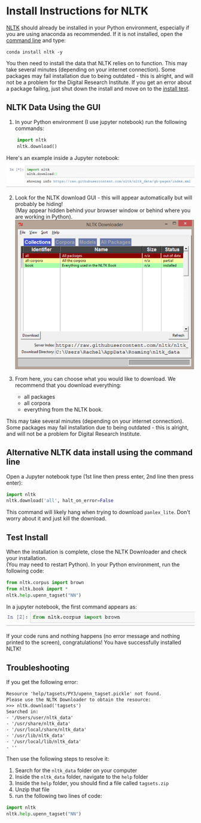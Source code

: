 Install Instructions for NLTK 
=============================

[NLTK](http://www.nltk.org/) should already be installed in your Python environment, especially if you are using anaconda as recommended. If
it is not installed, open the [command line]() and type:

```
conda install nltk -y
```

You then need to install the data that NLTK relies on to function. This may take several minutes 
(depending on your internet connection). Some packages may fail installation due to being outdated - this is alright, and will not be a problem for the Digital Research Institute. If you get an error about a package failing, just shut down the install and move on to the [install test](#test-install).

NLTK Data Using the GUI
-----------------------
1. In your Python environment (I use jupyter notebook) run the following commands:

```Python
    import nltk
    nltk.download()
```
Here's an example inside a Jupyter notebook:
![Jupyter notebook](figs/shell.png)

	
2. Look for the NLTK download GUI - this will appear automatically but will probably be hiding!  
(May appear hidden behind your browser window or behind where you are working in Python).
![NLTK downloader](figs/downloader.png)

3. From here, you can choose what you would like to download. We recommend that you download everything: 
	* all packages
	* all corpora
	* everything from the NLTK book. 
	
This may take several minutes (depending on your internet connection). Some packages may fail installation due to being outdated - this is alright, and will not be a problem for Digital Research Institute.  

Alternative NLTK data install using the command line
----------------------------------------------------
 
Open a Jupyter notebook type (1st line then press enter, 2nd line then press enter):

```python
import nltk
nltk.download('all', halt_on_error=False
```

This command will likely hang when trying to download `panlex_lite`. Don't worry about it and just kill the download.


Test Install
------------
When the installation is complete, close the NLTK Downloader and check your installation.  
(You may need to restart Python). In your Python environment, run the following code:

```python
from nltk.corpus import brown
from nltk.book import *
nltk.help.upenn_tagset("NN")
```
In a jupyter notebook, the first command appears as:
![confirmation that install didn't fail](figs/brown.png)

If your code runs and nothing happens (no error message and nothing printed to the screen), congratulations! 
You have successfully installed NLTK!

Troubleshooting
----------------
If you get the following error:
```python-traceback
Resource 'help/tagsets/PY3/upenn_tagset.pickle' not found.
Please use the NLTK Downloader to obtain the resource: 
>>> nltk.download('tagsets')
Searched in:
- '/Users/user/nltk_data'
- '/usr/share/nltk_data'
- '/usr/local/share/nltk_data'
- '/usr/lib/nltk_data'
- '/usr/local/lib/nltk_data'
- ''
```
Then use the following steps to resolve it:
1. Search for the `nltk_data` folder on your computer
2. Inside the `nltk_data` folder, navigate to the `help` folder
3. Inside the `help` folder, you should find a file called `tagsets.zip`
4. Unzip that file
5. run the following two lines of code:
```python
import nltk
nltk.help.upenn_tagset("NN") 
```

